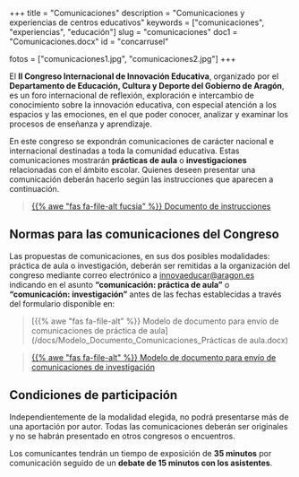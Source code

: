 +++
title = "Comunicaciones"
description = "Comunicaciones y experiencias de centros educativos"
keywords = ["comunicaciones", "experiencias", "educación"]
slug = "comunicaciones"
doc1 = "Comunicaciones.docx"
id = "concarrusel"

fotos = ["comunicaciones1.jpg", "comunicaciones2.jpg"]
+++


El **II Congreso Internacional de Innovación Educativa**, organizado por el **Departamento de Educación, Cultura y Deporte del Gobierno de Aragón**, es un foro internacional de reflexión, exploración e intercambio de conocimiento sobre la innovación educativa, con especial atención a los espacios y las emociones, en el que poder conocer, analizar y examinar los procesos de enseñanza y aprendizaje.

En este congreso se expondrán comunicaciones de carácter nacional e internacional destinadas a toda la comunidad educativa. Estas comunicaciones mostrarán **prácticas de aula** o **investigaciones** relacionadas con el ámbito escolar. Quienes deseen presentar una comunicación deberán hacerlo según las instrucciones que aparecen a continuación.

> [{{% awe  "fas fa-file-alt fucsia"  %}} Documento de instrucciones](/docs/Comunicaciones.pdf)


## Normas para las comunicaciones del Congreso
Las propuestas de comunicaciones, en sus dos posibles modalidades: práctica de aula o investigación, deberán ser remitidas a la organización del congreso mediante correo electrónico a innovaeducar@aragon.es indicando en el asunto **“comunicación: práctica de aula”** o **“comunicación: investigación”** antes de las fechas establecidas a través del formulario disponible en:

> [{{% awe  "fas fa-file-alt"  %}} Modelo de documento para envío de comunicaciones de práctica de aula](/docs/Modelo_Documento_Comunicaciones_Prácticas de aula.docx)

> [{{% awe "fas fa-file-alt" %}} Modelo de documento para envío de comunicaciones de investigación](/docs/Modelo_Documento_Comunicaciones_Investigaciones.docx)

## Condiciones de participación
Independientemente de la modalidad elegida, no podrá presentarse más de una aportación por autor. Todas las comunicaciones deberán ser originales y no se habrán presentado en otros congresos o encuentros.

Los comunicantes tendrán un tiempo de exposición de **35 minutos** por comunicación seguido de un **debate de 15 minutos con los asistentes**.
